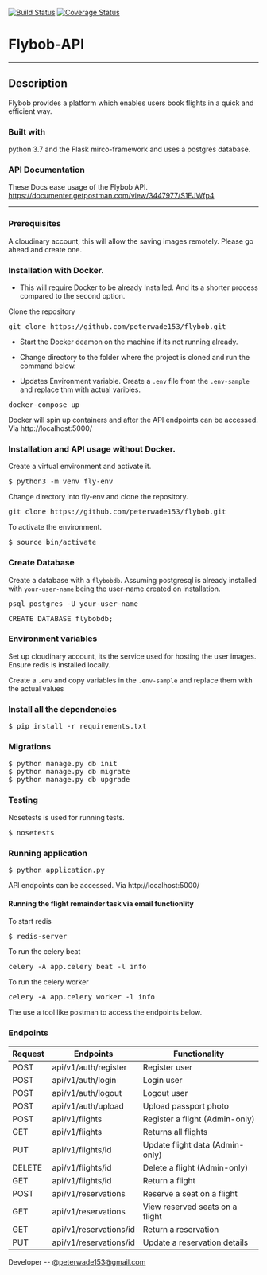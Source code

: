[![Build Status](https://travis-ci.org/peterwade153/flybob.svg?branch=master)](https://travis-ci.org/peterwade153/flybob)
[![Coverage Status](https://coveralls.io/repos/github/peterwade153/flybob/badge.svg?branch=master)](https://coveralls.io/github/peterwade153/flybob?branch=master)
# Flybob-API
---
## Description
Flybob provides a platform which enables users book flights in a quick and efficient way.

###  Built with
python 3.7 and the Flask mirco-framework and uses a postgres database.

### API Documentation
These Docs ease usage of the Flybob API. https://documenter.getpostman.com/view/3447977/S1EJWfp4

---
### Prerequisites
A cloudinary account, this will allow the saving images remotely. Please go ahead and create one.

### Installation with Docker.
- This will require Docker to be already Installed. And its a shorter process compared to the second option.

Clone the repository
<pre>
git clone https://github.com/peterwade153/flybob.git
</pre>

- Start the Docker deamon on the machine if its not running already. 

- Change directory to the folder where the project is cloned and run the command below.

- Updates Environment variable. Create a `.env` file from the `.env-sample` and replace thm with actual varibles.

<pre>
docker-compose up
</pre>

Docker will spin up containers and after the API endpoints can be accessed. Via http://localhost:5000/


### Installation and API usage without Docker.

Create a virtual environment and activate it.
<pre>
$ python3 -m venv fly-env
</pre>
Change directory into fly-env and clone the repository.
<pre>
git clone https://github.com/peterwade153/flybob.git
</pre>
To activate the environment.
<pre>
$ source bin/activate
</pre>
### Create Database
Create a database with a `flybobdb`. Assuming postgresql is already installed with `your-user-name` being the user-name created on installation.
<pre>
psql postgres -U your-user-name
</pre>
<pre>
CREATE DATABASE flybobdb;
</pre>

### Environment variables
Set up cloudinary account, its the service used for hosting the user images.
Ensure redis is installed locally.

Create a `.env` and copy variables in the `.env-sample` and replace them with the actual values


### Install all the dependencies
<pre>
$ pip install -r requirements.txt
</pre>

### Migrations
<pre>
$ python manage.py db init
$ python manage.py db migrate
$ python manage.py db upgrade
</pre>

### Testing
Nosetests is used for running tests.
<pre>
$ nosetests
</pre>

### Running application
<pre>
$ python application.py
</pre>

API endpoints can be accessed. Via http://localhost:5000/

#### Running the flight remainder task via email functionlity 
To start redis
<pre>
$ redis-server
</pre>
To run the celery beat
<pre>
celery -A app.celery beat -l info
</pre>
To run the celery worker
<pre>
celery -A app.celery worker -l info
</pre>
The use a tool like postman to access the endpoints below.
### Endpoints

Request |       Endpoints                 |       Functionality
--------|---------------------------------|--------------------------------
POST    |  api/v1/auth/register           |        Register user
POST    |  api/v1/auth/login              |        Login user
POST    |  api/v1/auth/logout             |        Logout user
POST    |  api/v1/auth/upload             |        Upload passport photo
POST    |  api/v1/flights                 |        Register a flight (Admin-only)
GET     |  api/v1/flights                 |        Returns all flights
PUT     |  api/v1/flights/id              |        Update flight data (Admin-only)
DELETE  |  api/v1/flights/id              |        Delete a flight (Admin-only)
GET     |  api/v1/flights/id              |        Return a flight
POST    |  api/v1/reservations            |        Reserve a seat on a flight 
GET     |  api/v1/reservations            |        View reserved seats on a flight
GET     |  api/v1/reservations/id         |        Return a reservation
PUT     |  api/v1/reservations/id         |        Update a reservation details

Developer -- @peterwade153@gmail.com